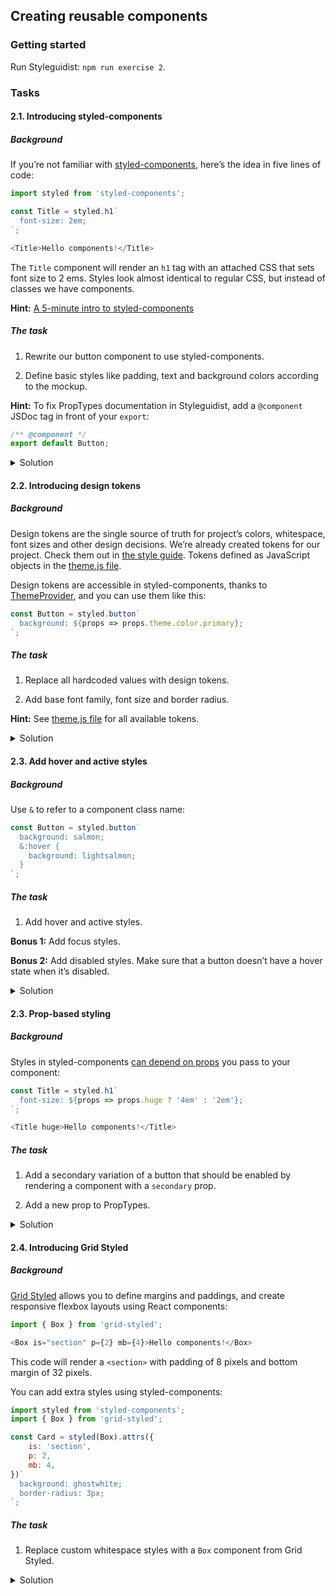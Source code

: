 ## Creating reusable components

### Getting started

Run Styleguidist: `npm run exercise 2`.

### Tasks

#### 2.1. Introducing styled-components

##### Background

If you’re not familiar with [styled-components](https://www.styled-components.com/), here’s the idea in five lines of code:

```js static
import styled from 'styled-components';

const Title = styled.h1`
  font-size: 2em;
`;

<Title>Hello components!</Title>
```

The `Title` component will render an `h1` tag with an attached CSS that sets font size to 2 ems. Styles look almost identical to regular CSS, but instead of classes we have components.

**Hint:** [A 5-minute intro to styled-components](https://medium.freecodecamp.org/a-5-minute-intro-to-styled-components-41f40eb7cd55)

##### The task

1.  Rewrite our button component to use styled-components.

2.  Define basic styles like padding, text and background colors according to the mockup.

**Hint:** To fix PropTypes documentation in Styleguidist, add a `@component` JSDoc tag in front of your `export`:

```js static
/** @component */
export default Button;
```

<details>
 <summary>Solution</summary>

```js static
import styled from 'styled-components';

const Button = styled.button`
  padding: 8px 16px;
  color: #fff;
  background-color: #8667a8;
  border: 0;
`;

/** @component */
export default Button;
```

</details>

#### 2.2. Introducing design tokens

##### Background

Design tokens are the single source of truth for project’s colors, whitespace, font sizes and other design decisions. We’re already created tokens for our project. Check them out in [the style guide](https://sapegin.github.io/component-driven-development/styleguide/#foundation). Tokens defined as JavaScript objects in the [theme.js file](https://github.com/sapegin/component-driven-development/blob/master/src/theme.js).

Design tokens are accessible in styled-components, thanks to [ThemeProvider](https://github.com/sapegin/component-driven-development/blob/master/src/Provider.js), and you can use them like this:

```js static
const Button = styled.button`
  background: ${props => props.theme.color.primary};
`;
```

##### The task

1.  Replace all hardcoded values with design tokens.

2.  Add base font family, font size and border radius.

**Hint:** See [theme.js file](https://github.com/sapegin/component-driven-development/blob/master/src/theme.js) for all available tokens.

<details>
 <summary>Solution</summary>

```js static
import styled from 'styled-components';

const Button = styled.button`
  padding: ${props => props.theme.space[2]}px ${props => props.theme.space[3]}px;
  color: ${props => props.theme.color.bg};
  background: ${props => props.theme.color.primary};
  border-radius: ${props => props.theme.borderRadius.base};
  font-family: ${props => props.theme.fontFamily.base};
  font-size: ${props => props.theme.fontSize.base};
  border: 0;
`;

/** @component */
export default Button;
```

</details>

#### 2.3. Add hover and active styles

##### Background

Use `&` to refer to a component class name:

```js static
const Button = styled.button`
  background: salmon;
  &:hover {
    background: lightsalmon;
  }
`;
```

##### The task

1.  Add hover and active styles.

**Bonus 1:** Add focus styles.

**Bonus 2:** Add disabled styles. Make sure that a button doesn’t have a hover state when it’s disabled.

<details>
 <summary>Solution</summary>

```js static
import styled from 'styled-components';

const Button = styled.button`
  /* Other styles */

  &:hover:enabled,
  &:active {
   background: ${props => props.theme.color.hover};
   cursor: pointer;
  }

  &:focus {
    outline: 0;
    box-shadow: 0 0 0 2px ${props => props.theme.color.focus};
  }

  &:disabled {
    opacity: 0.6;
  }
`;

/** @component */
export default Button;
```

</details>

#### 2.3. Prop-based styling

##### Background

Styles in styled-components [can depend on props](https://www.styled-components.com/docs/basics#adapting-based-on-props) you pass to your component:

```js static
const Title = styled.h1`
  font-size: ${props => props.huge ? '4em' : '2em'};
`;

<Title huge>Hello components!</Title>
```

##### The task

1.  Add a secondary variation of a button that should be enabled by rendering a component with a `secondary` prop.

2.  Add a new prop to PropTypes.

<details>
 <summary>Solution</summary>

```js static
import styled from 'styled-components';

const Button = styled.button`
  /* Other styles */
  color: ${props =>
    props.secondary ? props.theme.color.primary : props.theme.color.bg};
  background-color: ${props =>
    props.secondary ? 'transparent' : props.theme.color.primary};
  border: 1px solid ${props => props.theme.color.primary};
`;

/** @component */
export default Button;
```

</details>

#### 2.4. Introducing Grid Styled

##### Background

[Grid Styled](http://jxnblk.com/grid-styled/) allows you to define margins and paddings, and create responsive flexbox layouts using React components:

```js static
import { Box } from 'grid-styled';

<Box is="section" p={2} mb={4}>Hello components!</Box>
```

This code will render a `<section>` with padding of 8 pixels and bottom margin of 32 pixels.

You can add extra styles using styled-components:

```js static
import styled from 'styled-components';
import { Box } from 'grid-styled';

const Card = styled(Box).attrs({
	is: 'section',
	p: 2,
	mb: 4,
})`
  background: ghostwhite;
  border-radius: 3px;
`;
```

##### The task

1.  Replace custom whitespace styles with a `Box` component from Grid Styled.

<details>
 <summary>Solution</summary>

```js static
import styled from 'styled-components';
import { Box } from 'grid-styled';

const Button = styled(Box).attrs({
  is: 'button',
  px: 3,
  py: 2,
})`
  /* All styles except padding */
`;

/** @component */
export default Button;
```

</details>
